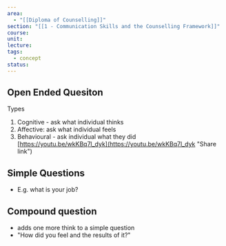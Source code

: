 ```yaml
---
area:
  - "[[Diploma of Counselling]]"
section: "[[1 - Communication Skills and the Counselling Framework]]"
course: 
unit: 
lecture: 
tags:
  - concept
status:
---
```

## Open Ended Quesiton
Types
1. Cognitive - ask what individual thinks
2. Affective: ask what individual feels
3. Behavioural - ask individual what they did
[https://youtu.be/wkKBq7l_dyk](https://youtu.be/wkKBq7l_dyk "Share link")

## Simple Questions
- E.g. what is your job?

## Compound question
- adds one more think to a simple question
- "How did you feel and the results of it?"